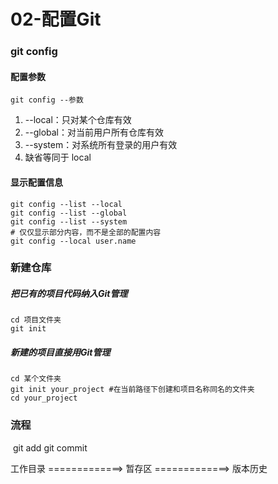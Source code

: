 # 02-配置Git

### git config

#### 配置参数

```shell
git config --参数
```

1. --local：只对某个仓库有效
2. --global：对当前用户所有仓库有效
3. --system：对系统所有登录的用户有效
4. 缺省等同于 local

#### 显示配置信息

```shell
git config --list --local
git config --list --global
git config --list --system
# 仅仅显示部分内容，而不是全部的配置内容
git config --local user.name
```
### 新建仓库

##### 把已有的项目代码纳入Git管理

```shell
cd 项目文件夹
git init
```

##### 新建的项目直接用Git管理

```shell
cd 某个文件夹
git init your_project #在当前路径下创建和项目名称同名的文件夹
cd your_project
```

### 流程

​					git add								git commit

工作目录  =============> 暂存区 =============> 版本历史



